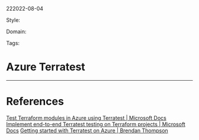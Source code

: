 222022-08-04

Style: 

Domain:

Tags:

# Azure Terratest





___
# References
[Test Terraform modules in Azure using Terratest | Microsoft Docs](https://docs.microsoft.com/en-us/azure/developer/terraform/test-modules-using-terratest)
[Implement end-to-end Terratest testing on Terraform projects | Microsoft Docs](https://docs.microsoft.com/en-us/azure/developer/terraform/best-practices-end-to-end-testing)
[Getting started with Terratest on Azure | Brendan Thompson](https://brendanthompson.com/posts/2021/09/getting-started-with-terratest-on-azure)
